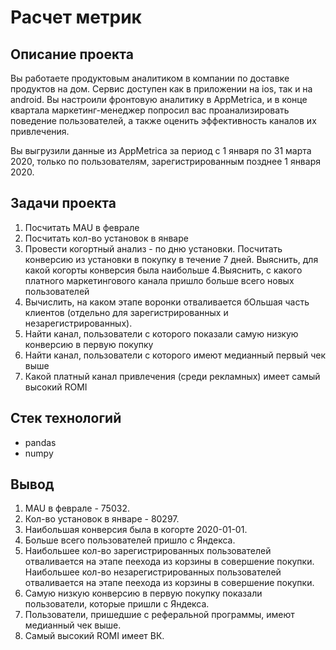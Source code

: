 # Расчет метрик

## Описание проекта

Вы работаете продуктовым аналитиком в компании по доставке продуктов на дом. Сервис доступен как в приложении на ios, так и на android. Вы настроили фронтовую аналитику в AppMetrica, и в конце квартала маркетинг-менеджер попросил вас проанализировать поведение пользователей, а также оценить эффективность каналов их привлечения. 

Вы выгрузили данные из AppMetrica за период с 1 января по 31 марта 2020, только по пользователям, зарегистрированным позднее 1 января 2020.


## Задачи проекта

1. Посчитать MAU в феврале
2. Посчитать кол-во установок в январе
3. Провести когортный анализ - по дню установки. Посчитать конверсию из установки в покупку в течение 7 дней. Выяснить, для какой когорты конверсия была наибольше
4.Выяснить, с какого платного маркетингового канала пришло больше всего новых пользователей
5. Вычислить, на каком этапе воронки отваливается бОльшая часть клиентов (отдельно для зарегистрированных и незарегистрированных).
6. Найти канал, пользователи с которого показали самую низкую конверсию в первую покупку
7. Найти канал, пользователи с которого имеют медианный первый чек выше
8. Какой платный канал привлечения (среди рекламных) имеет самый высокий ROMI


## Стек технологий
* pandas
* numpy

## Вывод

1. MAU в феврале - 75032.
2. Кол-во установок в январе - 80297.
3. Наибольшая конверсия была в когорте 2020-01-01.
4. Больше всего пользователей пришло с Яндекса.
5. Наибольшее кол-во зарегистрированных пользователей отваливается на этапе пеехода из корзины в совершение покупки. Наибольшее кол-во незарегистрированных пользователей отваливается на этапе пеехода из корзины в совершение покупки.
6. Самую низкую конверсию в первую покупку показали пользователи, которые пришли с Яндекса.
7. Пользователи, пришедшие с реферальной программы, имеют медианный чек выше.
8. Самый высокий ROMI имеет ВК.